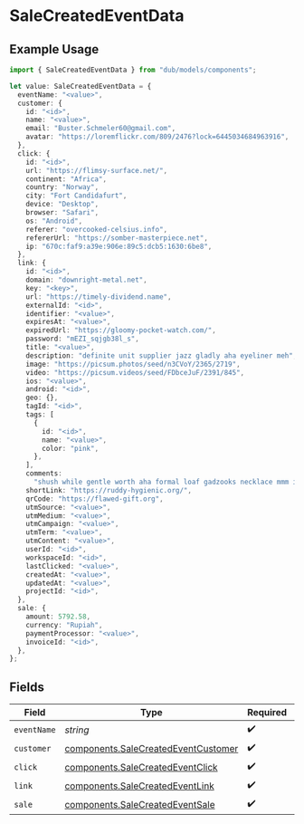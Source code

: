 # SaleCreatedEventData

## Example Usage

```typescript
import { SaleCreatedEventData } from "dub/models/components";

let value: SaleCreatedEventData = {
  eventName: "<value>",
  customer: {
    id: "<id>",
    name: "<value>",
    email: "Buster.Schmeler60@gmail.com",
    avatar: "https://loremflickr.com/809/2476?lock=6445034684963916",
  },
  click: {
    id: "<id>",
    url: "https://flimsy-surface.net/",
    continent: "Africa",
    country: "Norway",
    city: "Fort Candidafurt",
    device: "Desktop",
    browser: "Safari",
    os: "Android",
    referer: "overcooked-celsius.info",
    refererUrl: "https://somber-masterpiece.net",
    ip: "670c:faf9:a39e:906e:89c5:dcb5:1630:6be8",
  },
  link: {
    id: "<id>",
    domain: "downright-metal.net",
    key: "<key>",
    url: "https://timely-dividend.name",
    externalId: "<id>",
    identifier: "<value>",
    expiresAt: "<value>",
    expiredUrl: "https://gloomy-pocket-watch.com/",
    password: "mEZI_sqjgb38l_s",
    title: "<value>",
    description: "definite unit supplier jazz gladly aha eyeliner meh",
    image: "https://picsum.photos/seed/n3CVoY/2365/2719",
    video: "https://picsum.videos/seed/FDbceJuF/2391/845",
    ios: "<value>",
    android: "<id>",
    geo: {},
    tagId: "<id>",
    tags: [
      {
        id: "<id>",
        name: "<value>",
        color: "pink",
      },
    ],
    comments:
      "shush while gentle worth aha formal loaf gadzooks necklace mmm indeed but exacerbate accessorise",
    shortLink: "https://ruddy-hygienic.org/",
    qrCode: "https://flawed-gift.org",
    utmSource: "<value>",
    utmMedium: "<value>",
    utmCampaign: "<value>",
    utmTerm: "<value>",
    utmContent: "<value>",
    userId: "<id>",
    workspaceId: "<id>",
    lastClicked: "<value>",
    createdAt: "<value>",
    updatedAt: "<value>",
    projectId: "<id>",
  },
  sale: {
    amount: 5792.58,
    currency: "Rupiah",
    paymentProcessor: "<value>",
    invoiceId: "<id>",
  },
};
```

## Fields

| Field                                                                                      | Type                                                                                       | Required                                                                                   | Description                                                                                |
| ------------------------------------------------------------------------------------------ | ------------------------------------------------------------------------------------------ | ------------------------------------------------------------------------------------------ | ------------------------------------------------------------------------------------------ |
| `eventName`                                                                                | *string*                                                                                   | :heavy_check_mark:                                                                         | N/A                                                                                        |
| `customer`                                                                                 | [components.SaleCreatedEventCustomer](../../models/components/salecreatedeventcustomer.md) | :heavy_check_mark:                                                                         | N/A                                                                                        |
| `click`                                                                                    | [components.SaleCreatedEventClick](../../models/components/salecreatedeventclick.md)       | :heavy_check_mark:                                                                         | N/A                                                                                        |
| `link`                                                                                     | [components.SaleCreatedEventLink](../../models/components/salecreatedeventlink.md)         | :heavy_check_mark:                                                                         | N/A                                                                                        |
| `sale`                                                                                     | [components.SaleCreatedEventSale](../../models/components/salecreatedeventsale.md)         | :heavy_check_mark:                                                                         | N/A                                                                                        |